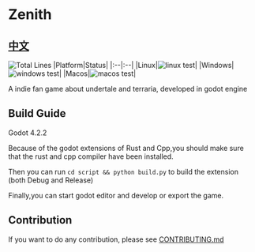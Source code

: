 # Zenith

## [中文](./README_zh.md)

![Total Lines](https://tokei.rs/github/skyuoi/zenith)
|Platform|Status|
|:--|:--|
|Linux|![linux test](https://img.shields.io/github/actions/workflow/status/skyuoi/zenith/rust_linux.yml)|
|Windows|![windows test](https://img.shields.io/github/actions/workflow/status/skyuoi/zenith/rust_windows.yml)|
|Macos|![macos test](https://img.shields.io/github/actions/workflow/status/skyuoi/zenith/rust_macos.yml)|

A indie fan game about undertale and terraria, developed in godot engine

## Build Guide

Godot 4.2.2

Because of the godot extensions of Rust and Cpp,you should make sure that the rust and cpp compiler have been installed.

Then you can run ```cd script && python build.py``` to build the extension (both Debug and Release)

Finally,you can start godot editor and develop or export the game.

## Contribution

If you want to do any contribution, please see [CONTRIBUTING.md](./CONTRIBUTING.md)
